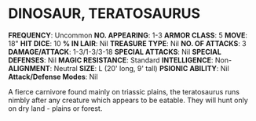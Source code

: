 # DINOSAUR, TERATOSAURUS

**FREQUENCY**: Uncommon
**NO. APPEARING**: 1-3
**ARMOR CLASS**: 5
**MOVE**: 18"
**HIT DICE**: 10
**% IN LAIR**: Nil
**TREASURE TYPE**: Nil
**NO. OF ATTACKS**: 3
**DAMAGE/ATTACK**: 1-3/1-3/3-18
**SPECIAL ATTACKS**: Nil
**SPECIAL DEFENSES**: Nil
**MAGIC RESISTANCE**: Standard
**INTELLIGENCE**: Non-
**ALIGNMENT**: Neutral
**SIZE**: L (20' long, 9' tall)
**PSIONIC ABILITY**: Nil
**Attack/Defense Modes**: Nil

A fierce carnivore found mainly on triassic plains, the teratosaurus runs nimbly after any creature which appears to be eatable. They will hunt only on dry land - plains or forest.
